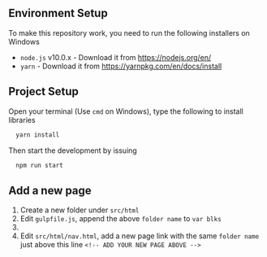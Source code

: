 ## Environment Setup

To make this repository work, you need to run the following installers on Windows

- `node.js` v10.0.x - Download it from <https://nodejs.org/en/>
- `yarn` - Download it from <https://yarnpkg.com/en/docs/install>

## Project Setup

Open your terminal (Use `cmd` on Windows), type the following to install libraries

```bash
  yarn install
```

Then start the development by issuing

```bash
  npm run start
```

## Add a new page

1. Create a new folder under `src/html`
2. Edit `gulpfile.js`, append the above `folder name` to `var blks`
3.
4. Edit `src/html/nav.html`, add a new page link with the same `folder name` just above this line `<!-- ADD YOUR NEW PAGE ABOVE -->`

